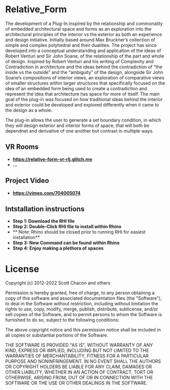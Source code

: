 # Relative_Form

The development of a Plug-In inspired by the relationship and commonality of embedded architectural space and forms as an exploration into the architectural principles of the interior vs the exterior as both an experience and design initiative. Initially based around Max Bruckner’s collection of simple and complex polyhedral and their dualities. The project has since developed into a conceptual understanding and application of the ideas of Robert Venturi and Sir John Soane, of the relationship of the part and whole of design. Inspired by Robert Venturi and his writing of Complexity and Contradiction in architecture and the ideas behind the contradiction of “the inside vs the outside” and the “ambiguity” of the design, alongside Sir John Soane’s compositions of interior views, an exploration of comparative views of smaller structures within larger structures that specifically focused on the idea of an embedded form being used to create a contradiction and represent the idea that architecture has space for more of itself. The main goal of the plug-in was focused on how traditional ideas behind the interior and exterior could be developed and explored differently when it came to the design as a whole. 

The plug-in allows the user to generate a set boundary condition, in which they will design exterior and interior forms of space, that will both be dependnet and derivative of one another but contrast in multiple ways.  

## VR Rooms

- **https://relative-form-vr-rlj.glitch.me** 
- **...**

## Project Video

- **https://vimeo.com/704005074**

## Intstallation instructions

- **Step 1: Download the RHI file** 
- **Step 2: Double-Click RHI file to install within Rhino**
-   ** Note: Rhino should be closed prior to running RHI for easiest installation** 
- **Step 3: New Command can be found within Rhino**
- **Step 4: Enjoy making a plethora of spaces**


# License

Copyright (c) 2012-2022 Scott Chacon and others

Permission is hereby granted, free of charge, to any person obtaining a copy of this software and associated documentation files (the "Software"), to deal in the Software without restriction, including without limitation the rights to use, copy, modify, merge, publish, distribute, sublicense, and/or sell copies of the Software, and to permit persons to whom the Software is furnished to do so, subject to the following conditions:

The above copyright notice and this permission notice shall be included in all copies or substantial portions of the Software.

THE SOFTWARE IS PROVIDED "AS IS", WITHOUT WARRANTY OF ANY KIND, EXPRESS OR IMPLIED, INCLUDING BUT NOT LIMITED TO THE WARRANTIES OF MERCHANTABILITY, FITNESS FOR A PARTICULAR PURPOSE AND NONINFRINGEMENT. IN NO EVENT SHALL THE AUTHORS OR COPYRIGHT HOLDERS BE LIABLE FOR ANY CLAIM, DAMAGES OR OTHER LIABILITY, WHETHER IN AN ACTION OF CONTRACT, TORT OR OTHERWISE, ARISING FROM, OUT OF OR IN CONNECTION WITH THE SOFTWARE OR THE USE OR OTHER DEALINGS IN THE SOFTWARE.
